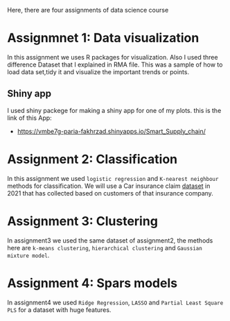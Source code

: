 Here, there are four assignments of data science course

# Assignmnet 1: Data visualization
In this assignment we uses R packages for visualization.
Also I used three difference Dataset that I explained in RMA file. This was a sample of how to load data set,tidy it and visualize the important trends or points.
## Shiny app
I used shiny packege for making a shiny app for one of my plots. this is the link of this App:
* https://vmbe7g-paria-fakhrzad.shinyapps.io/Smart_Supply_chain/

# Assignment 2: Classification
In this assignment we used `logistic regression` and `K-nearest neighbour` methods for classification. We will use a Car insurance claim [dataset](https://www.kaggle.com/racholsan/customer-data) in 2021 that has collected based on customers of that insurance company.

# Assignment 3: Clustering
In assignment3 we used the same dataset of assignment2, the methods here are `k-means clustering`, `hierarchical clustering` and `Gaussian mixture model`.

# Assignment 4: Spars models
In assignment4 we used `Ridge Regression`, `LASSO` and  `Partial Least Square PLS` for a dataset with huge features. 
